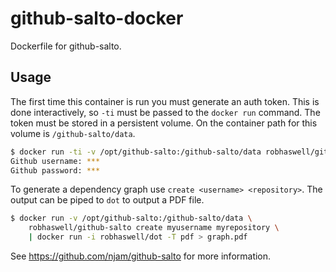github-salto-docker
===================

Dockerfile for github-salto.

Usage
-----

The first time this container is run you must generate an auth token.
This is done interactively, so `-ti` must be passed to the `docker run` command.
The token must be stored in a persistent volume.
On the container path for this volume is `/github-salto/data`.

```sh
$ docker run -ti -v /opt/github-salto:/github-salto/data robhaswell/github-salto auth
Github username: ***
Github password: ***
```

To generate a dependency graph use `create <username> <repository>`.
The output can be piped to `dot` to output a PDF file.

```sh
$ docker run -v /opt/github-salto:/github-salto/data \
    robhaswell/github-salto create myusername myrepository \
    | docker run -i robhaswell/dot -T pdf > graph.pdf
```

See https://github.com/njam/github-salto for more information.
